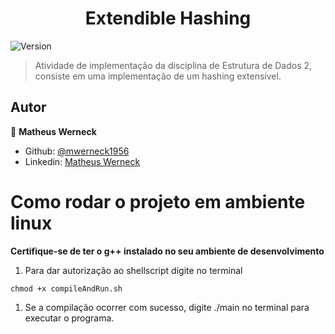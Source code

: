 <h1 align="center">Extendible Hashing</h1>
<p>
  <img alt="Version" src="https://img.shields.io/badge/version-0.1.0-blue.svg?cacheSeconds=2592000" />
</p>

> Atividade de implementação da disciplina de Estrutura de Dados 2, consiste em uma implementação de um hashing extensível.
## Autor

👤 **Matheus Werneck**

* Github: [@mwerneck1956](https://github.com/mwerneck1956)
* Linkedin: [Matheus Werneck](https://www.linkedin.com/in/matheus-werneck-2aa222178/)

# Como rodar o projeto em ambiente linux

**Certifique-se de ter o g++ instalado no seu ambiente de desenvolvimento**

1. Para dar autorização ao shellscript digite no terminal 
```
chmod +x compileAndRun.sh 
```

1. Se a compilação ocorrer com sucesso, digite ./main no terminal para executar o programa.
